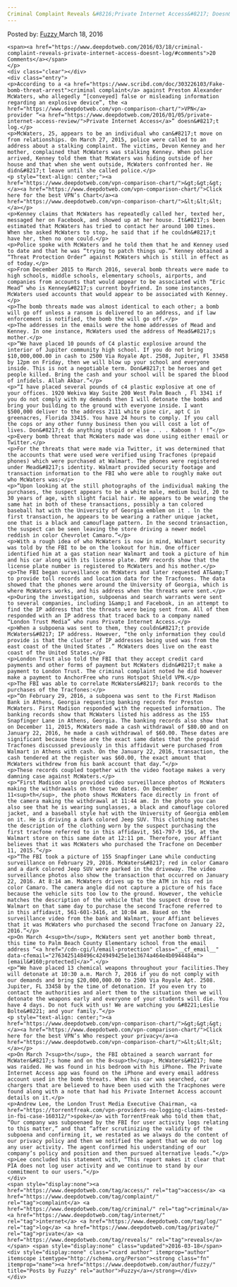 ```yaml
---
Criminal Complaint Reveals &#8216;Private Internet Access&#8217; Doesn&#8217;t Log
---
```

<article class="post-listing post-13513 post type-post status-publish format-standard has-post-thumbnail hentry  tag-access tag-complaint tag-criminal tag-internet tag-log tag-private tag-reveals">
    <div class="post-inner">
        <span>Posted by: <a href="https://www.deepdotweb.com/author/fuzzy/" title="">Fuzzy </a></span>
    <span>March 18, 2016</span>
    
    <span><a href="https://www.deepdotweb.com/2016/03/18/criminal-complaint-reveals-private-internet-access-doesnt-log/#comments">20 Comments</a></span>
    </p>
    <div class="clear"></div>
    <div class="entry">
    <p>According to a <a href="https://www.scribd.com/doc/303226103/Fake-bomb-threat-arrest">criminal complaint</a> against Preston Alexander McWaters, who allegedly “[conveyed] false or misleading information regarding an explosive device”, the <a href="https://www.deepdotweb.com/vpn-comparison-chart/">VPN</a> provider “<a href="https://www.deepdotweb.com/2016/01/05/private-internet-access-review/">Private Internet Access</a>” doesn&#8217;t log.</p>
    <p>McWaters, 25, appears to be an individual who can&#8217;t move on from relationships. On March 27, 2015, police were called to an address about a stalking complaint. The victims, Devon Kenney and her mother, complained that McWaters was stalking Kenney. When police arrived, Kenney told them that McWaters was hiding outside of her house and that when she went outside, McWaters confronted her. He didn&#8217;t leave until she called police.</p>
    <p style="text-align: center;"><a href="https://www.deepdotweb.com/vpn-comparison-chart/">&gt;&gt;&gt;</a><a href="https://www.deepdotweb.com/vpn-comparison-chart/">Click here for the best VPN’s Chart</a><a href="https://www.deepdotweb.com/vpn-comparison-chart/">&lt;&lt;&lt;</a></p>
    <p>Kenney claims that McWaters has repeatedly called her, texted her, messaged her on Facebook, and showed up at her house. It&#8217;s been estimated that McWaters has tried to contact her around 100 times. When she asked McWaters to stop, he said that if he couldn&#8217;t have her, then no one could.</p>
    <p>Police spoke with McWaters and he told them that he and Kenney used to date and that he was “trying to patch things up.” Kenney obtained a “Threat Protection Order” against McWaters which is still in effect as of today.</p>
    <p>From December 2015 to March 2016, several bomb threats were made to high schools, middle schools, elementary schools, airports, and companies from accounts that would appear to be associated with “Eric Mead” who is Kenney&#8217;s current boyfriend. In some instances, McWaters used accounts that would appear to be associated with Kenney.</p>
    <p>The bomb threats made was almost identical to each other; a bomb will go off unless a ransom is delivered to an address, and if law enforcement is notified, the bomb the will go off.</p>
    <p>The addresses in the emails were the home addresses of Mead and Kenney. In one instance, McWaters used the address of Mead&#8217;s mother.</p>
    <p>“We have placed 10 pounds of C4 plastic explosive around the interior of Jupiter community high school. If you do not bring $10,000,000.00 in cash to 2500 Via Royale Apt. 2508, Jupiter, Fl 33458 by 12pm on Friday, then we will blow up your school and everyone inside. This is not a negotiable term. Don&#8217;t be heroes and get people killed. Bring the cash and your school will be spared the blood of infidels. Allah Akbar.”</p>
    <p>“I have placed several pounds of c4 plastic explosive at one of your offices. 1920 Wekiva Way Suite 200 West Palm Beach , Fl 3341 if you do not comply with my demands then I will detonate the bombs and bring your building to the ground with everyone inside. I want $500,000 deliver to the address 2111 white pine cir, apt C in greenacres, Florida 33415. You have 24 hours to comply. If you call the cops or any other funny business then you will cost a lot of lives. Don&#8217;t do anything stupid or else . . . Kaboom ! ! !”</p>
    <p>Every bomb threat that McWaters made was done using either email or Twitter.</p>
    <p>For the threats that were made via Twitter, it was determined that the accounts that were used were verified using Tracfones (prepaid phones) which were purchased at Walmart. The phones were registered under Mead&#8217;s identity. Walmart provided security footage and transaction information to the FBI who were able to roughly make out who McWaters was:</p>
    <p>“Upon looking at the still photographs of the individual making the purchases, the suspect appears to be a white male, medium build, 20 to 30 years of age, with slight facial hair. He appears to be wearing the same hat in both of these transactions, possibly a tan colored baseball hat with the University of Georgia emblem on it . ln the first transaction, he appears to be wearing a rather unique jacket, one that is a black and camouflage pattern. In the second transaction, the suspect can be seen leaving the store driving a newer model reddish in color Chevrolet Camaro.”</p>
    <p>With a rough idea of who McWaters is now in mind, Walmart security was told by the FBI to be on the lookout for him. One officer identified him at a gas station near Walmart and took a picture of him and his car along with its license plate. DMV records show that the license plate number is registered to McWaters and his mother.</p>
    <p>The FBI began surveillance on McWaters and later requested AT&amp;T to provide toll records and location data for the Tracfones. The data showed that the phones were around the University of Georgia, which is where McWaters works, and his address when the threats were sent.</p>
    <p>During the investigation, subpoenas and search warrants were sent to several companies, including 1&amp;1 and Facebook, in an attempt to find the IP address that the threats were being sent from. All of them responded with an IP address that traced back to a company named “London Trust Media” who runs Private Internet Access.</p>
    <p>When a subpoena was sent to them, they couldn&#8217;t provide McWaters&#8217; IP address. However, “the only information they could provide is that the cluster of IP addresses being used was from the east coast of the United States .” McWaters does live on the east coast of the United States.</p>
    <p>London Trust also told the FBI that they accept credit card payments and other forms of payment but McWaters didn&#8217;t make a payment to London Trust. The criminal complaint noted he did however make a payment to AnchorFree who runs Hotspot Shield VPN.</p>
    <p>The FBI was able to correlate McWaters&#8217; bank records to the purchases of the Tracfones:</p>
    <p>“On February 29, 2016, a subpoena was sent to the First Madison Bank in Athens, Georgia requesting banking records for Preston McWaters. First Madison responded with the requested information. The banking records show that McWaters listed his address as the 155 Snapfinger Lane in Athens, Georgia. The banking records also show that on December 11, 2015, McWaters made a cash withdrawal of $80.00 and on January 22, 2016, he made a cash withdrawal of $60.00. These dates are significant because these are the exact same dates that the prepaid Tracfones discussed previously in this affidavit were purchased from Walmart in Athens with cash. On the January 22, 2016, transaction, the cash tendered at the register was $60.00, the exact amount that McWaters withdrew from his bank account that day.”</p>
    <p>These records coupled together with the video footage makes a very damning case against McWaters.</p>
    <p>“First Madison also provided video surveillance photos of McWaters making the withdrawals on those two dates. On December 11<sup>th</sup>, the photo shows McWaters face directly in front of the camera making the withdrawal at 11:44 am. In the photo you can also see that he is wearing sunglasses, a black and camouflage colored jacket, and a baseball style hat with the University of Georgia emblem on it. He is driving a dark colored Jeep SUV. This clothing matches the description of the clothing worn by the suspect purchasing the first tracfone referred to in this affidavit, 561-797-9 156, at the Walmart store on this same date at 12:11 pm. Therefore, your Affiant believes that it was McWaters who purchased the Tracfone on December 11, 2015.”</p>
    <p>“The FBI took a picture of 155 Snapfinger Lane while conducting surveillance on February 29, 2016. McWaters&#8217; red in color Camaro and a dark colored Jeep SUV were parked in the driveway. The video surveillance photos also show the transaction that occurred on January 22, 2016. At 8:14 am. McWaters drives up to the ATM in his red in color Camaro. The camera angle did not capture a picture of his face because the vehicle sits too low to the ground. However, the vehicle matches the description of the vehicle that the suspect drove to Walmart on that same day to purchase the second Tracfone referred to in this affidavit, 561-601-3416, at 10:04 am. Based on the surveillance video from the bank and Walmart, your Affiant believes that it was McWaters who purchased the second Tracfone on January 22, 2016.”</p>
    <p>On March 4<sup>th</sup>, McWaters sent yet another bomb threat, this time to Palm Beach County Elementary school from the email address “<a href="/cdn-cgi/l/email-protection" class="__cf_email__" data-cfemail="2763425148496c424949425e1e13674a464e4b0944484a">[email&#160;protected]</a>”.</p>
    <p>“We have placed 13 chemical weapons throughout your facilities.They will detonate at 10:30 a.m. March 7, 2016 if you do not comply with our demands and bring $20,000,000.00 to 2500 Via Royale Apt. 2508. Jupiter, FL 33458 by the time of detonation. If you even try to contact the authorities and alert them to the situation then we will detonate the weapons early and everyone of your students will die. You have 4 days. Do not fuck with us! We are watching you &#8221;Leslie Bolte&#8221; and your family.”</p>
    <p style="text-align: center;"><a href="https://www.deepdotweb.com/vpn-comparison-chart/">&gt;&gt;&gt;</a><a href="https://www.deepdotweb.com/vpn-comparison-chart/">Click here for the best VPN’s Who respect your privacy</a><a href="https://www.deepdotweb.com/vpn-comparison-chart/">&lt;&lt;&lt;</a></p>
    <p>On March 7<sup>th</sup>, the FBI obtained a search warrant for McWater&#8217;s home and on the 8<sup>th</sup>, McWaters&#8217; home was raided. He was found in his bedroom with his iPhone. The Private Internet Access app was found on the iPhone and every email address account used in the bomb threats. When his car was searched, car chargers that are believed to have been used with the Tracphones were found along with a note that had his Private Internet Access account details on it.</p>
    <p>Andrew Lee, the London Trust Media Executive Chairman, <a href="https://torrentfreak.com/vpn-providers-no-logging-claims-tested-in-fbi-case-160312/">spoke</a> with TorrentFreak who told them that, “Our company was subpoenaed by the FBI for user activity logs relating to this matter,” and that “after scrutinizing the validity of the subpoena and confirming it, we restated as we always do the content of our privacy policy and then we notified the agent that we do not log any user activity. The agent confirmed his understanding of our company’s policy and position and then pursued alternative leads.”</p>
    <p>Lee concluded his statement with, “This report makes it clear that PIA does not log user activity and we continue to stand by our commitment to our users.”</p>
    </div>
    <span style="display:none"><a href="https://www.deepdotweb.com/tag/access/" rel="tag">access</a> <a href="https://www.deepdotweb.com/tag/complaint/" rel="tag">complaint</a> <a href="https://www.deepdotweb.com/tag/criminal/" rel="tag">criminal</a> <a href="https://www.deepdotweb.com/tag/internet/" rel="tag">internet</a> <a href="https://www.deepdotweb.com/tag/log/" rel="tag">log</a> <a href="https://www.deepdotweb.com/tag/private/" rel="tag">private</a> <a href="https://www.deepdotweb.com/tag/reveals/" rel="tag">reveals</a></span> <span style="display:none" class="updated">2016-03-18</span>
    <div style="display:none" class="vcard author" itemprop="author" itemscope itemtype="http://schema.org/Person"><strong class="fn" itemprop="name"><a href="https://www.deepdotweb.com/author/fuzzy/" title="Posts by Fuzzy" rel="author">Fuzzy</a></strong></div>
    </div>
</article>

